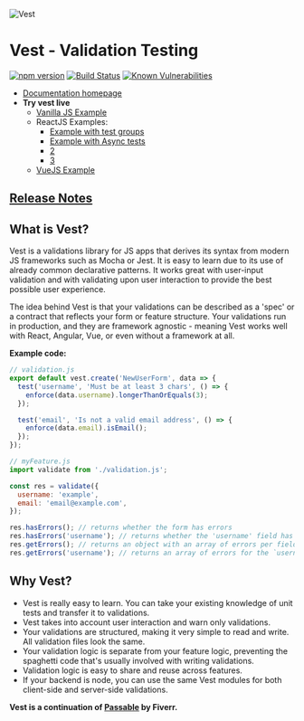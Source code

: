 ![Vest](https://cdn.jsdelivr.net/gh/ealush/vest@assets/vest-logo.png 'Vest')

# Vest - Validation Testing

[![npm version](https://badge.fury.io/js/vest.svg)](https://badge.fury.io/js/vest) [![Build Status](https://travis-ci.org/ealush/vest.svg?branch=master)](https://travis-ci.org/ealush/vest) [![Known Vulnerabilities](https://snyk.io/test/npm/vest/badge.svg)](https://snyk.io/test/npm/vest)

- [Documentation homepage](https://ealush.github.io/vest)
- **Try vest live**
  - [Vanilla JS Example](https://stackblitz.com/edit/vest-vanilla-support-example?file=validation.js)
  - ReactJS Examples:
    - [Example with test groups](https://codesandbox.io/s/ecstatic-waterfall-4i2ne?file=/src/validate.js)
    - [Example with Async tests](https://codesandbox.io/s/youthful-williamson-loijb?file=/src/validate.js)
    - [2](https://stackblitz.com/edit/vest-react-support-example?file=validation.js)
    - [3](https://stackblitz.com/edit/vest-react-registration?file=validate.js)
  - [VueJS Example](https://codesandbox.io/s/vest-vue-example-1j6r8?file=/src/validations.js)

## [Release Notes](https://github.com/ealush/vest/releases)

## What is Vest?

Vest is a validations library for JS apps that derives its syntax from modern JS frameworks such as Mocha or Jest. It is easy to learn due to its use of already common declarative patterns.
It works great with user-input validation and with validating upon user interaction to provide the best possible user experience.

The idea behind Vest is that your validations can be described as a 'spec' or a contract that reflects your form or feature structure. Your validations run in production, and they are framework agnostic - meaning Vest works well with React, Angular, Vue, or even without a framework at all.

**Example code:**

```js
// validation.js
export default vest.create('NewUserForm', data => {
  test('username', 'Must be at least 3 chars', () => {
    enforce(data.username).longerThanOrEquals(3);
  });

  test('email', 'Is not a valid email address', () => {
    enforce(data.email).isEmail();
  });
});
```

```js
// myFeature.js
import validate from './validation.js';

const res = validate({
  username: 'example',
  email: 'email@example.com',
});

res.hasErrors(); // returns whether the form has errors
res.hasErrors('username'); // returns whether the 'username' field has errors
res.getErrors(); // returns an object with an array of errors per field
res.getErrors('username'); // returns an array of errors for the `username` field
```

## Why Vest?

- Vest is really easy to learn. You can take your existing knowledge of unit tests and transfer it to validations.
- Vest takes into account user interaction and warn only validations.
- Your validations are structured, making it very simple to read and write. All validation files look the same.
- Your validation logic is separate from your feature logic, preventing the spaghetti code that's usually involved with writing validations.
- Validation logic is easy to share and reuse across features.
- If your backend is node, you can use the same Vest modules for both client-side and server-side validations.

**Vest is a continuation of [Passable](https://github.com/fiverr/passable) by Fiverr.**
